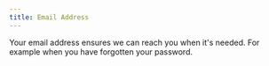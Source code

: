 ```yaml
---
title: Email Address
---
```


Your email address ensures we can reach you when it's needed.
For example when you have forgotten your password.

